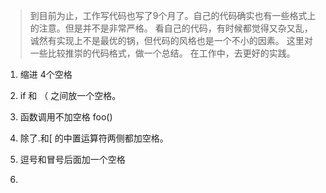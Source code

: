 > 到目前为止，工作写代码也写了9个月了。自己的代码确实也有一些格式上的注意。但是并不是非常严格。
> 看自己的代码，有时候都觉得又杂又乱，诚然有实现上不是最优的锅，但代码的风格也是一个不小的因素。
> 这里对一些比较推崇的代码格式，做一个总结。 在工作中，去更好的实践。

1. 缩进  4个空格
2. if 和 （ 之间放一个空格。
3. 函数调用不加空格 foo()
4. 除了.和[ 的中置运算符两侧都加空格。
5. 逗号和冒号后面加一个空格

6. 